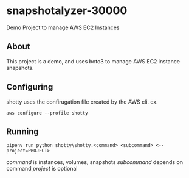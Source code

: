 # snapshotalyzer-30000
Demo Project to manage AWS EC2 Instances

## About

This project is a demo, and uses boto3 to manage AWS EC2 instance snapshots.

## Configuring

shotty uses the confirugation file created by the AWS cli. ex.

`aws configure --profile shotty`

## Running

`pipenv run python shotty\shotty.<command> <subcommand> <--project=PROJECT>`

*command* is instances, volumes, snapshots
*subcommand* depends on command
*project* is optional
